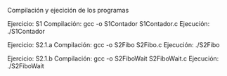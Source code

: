 Compilación y ejecición de los programas

Ejercicio: S1
Compilación: gcc -o S1Contador S1Contador.c
Ejecución: ./S1Contador

Ejercicio: S2.1.a
Compilación: gcc -o S2Fibo S2Fibo.c
Ejecución: ./S2Fibo

Ejercicio: S2.1.b
Compilación: gcc -o S2FiboWait S2FiboWait.c
Ejecución: ./S2FiboWait

